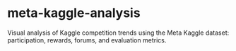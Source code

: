 # meta-kaggle-analysis
Visual analysis of Kaggle competition trends using the Meta Kaggle dataset: participation, rewards, forums, and evaluation metrics.
